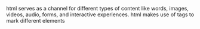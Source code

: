 html serves as a channel for different types of content like words, images, videos, audio, forms, and interactive experiences.
html makes use of tags to mark different elements
